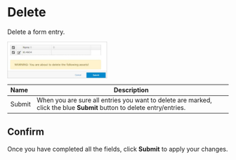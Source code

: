 # Delete

Delete a form entry.

<img src="../../../../images/module-overview4.jpg" alt="module-overview4" style="width: 45%; display: block"></a>

**Name** | **Description** 
:--- | ---
Submit | When you are sure all entries you want to delete are marked, click the blue **Submit** button to delete entry/entries.

## Confirm 

Once you have completed all the fields, click **Submit** to apply your changes.